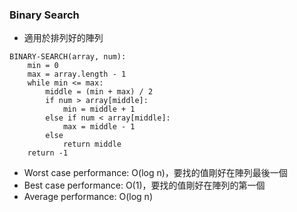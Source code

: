 ### Binary Search
- 適用於排列好的陣列

```
BINARY-SEARCH(array, num):
    min = 0
    max = array.length - 1
    while min <= max:
        middle = (min + max) / 2
        if num > array[middle]:
            min = middle + 1
        else if num < array[middle]:
            max = middle - 1
        else
            return middle
    return -1
```

- Worst case performance: O(log n)，要找的值剛好在陣列最後一個
- Best case performance: O(1)，要找的值剛好在陣列的第一個
- Average performance: O(log n)
